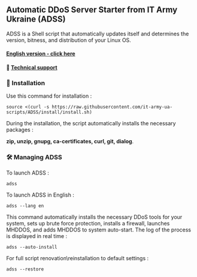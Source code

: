 ## Automatic DDoS Server Starter from IT Army Ukraine (ADSS)

ADSS is a Shell script that automatically updates itself and determines the version, bitness, and distribution of your Linux OS.

#### [English version - click here](/README-EN.md)
#### 💁 [Technical support](https://t.me/+H6PnjkydZX0xNDky)

### 💽 Installation

Use this command for installation :

`source <(curl -s https://raw.githubusercontent.com/it-army-ua-scripts/ADSS/install/install.sh)`

During the installation, the script automatically installs the necessary packages :

**zip, unzip, gnupg, ca-certificates, curl, git, dialog**.

### 🛠 Managing ADSS

To launch ADSS : 

`adss`

To launch ADSS in English : 

`adss --lang en`

This command automatically installs the necessary DDoS tools for your system, sets up brute force protection, installs a firewall, launches MHDDOS, and adds MHDDOS to system auto-start. The log of the process is displayed in real time :

`adss --auto-install`

For full script renovation\reinstallation to default settings :

`adss --restore`


